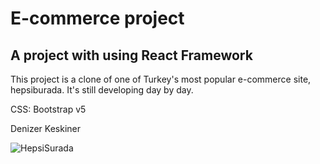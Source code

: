 # E-commerce project

## A project with using **React Framework**

This project is a clone of one of Turkey's most popular e-commerce site, hepsiburada. It's still developing day by day.

CSS: Bootstrap v5

Denizer Keskiner

![HepsiSurada](https://i.ibb.co/YXP83Qg/Hepsi-Surada.jpg)
